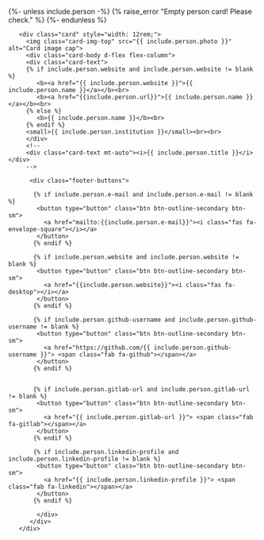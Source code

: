 {%- unless include.person -%}
    {% raise_error "Empty person card! Please check." %}
{%- endunless %}

       <div class="card" style="width: 12rem;">
         <img class="card-img-top" src="{{ include.person.photo }}" alt="Card image cap">
         <div class="card-body d-flex flex-column">
         <div class="card-text">
         {% if include.person.website and include.person.website != blank %}
            <b><a href="{{ include.person.website }}">{{ include.person.name }}</a></b><br>
            <b><a href="{{include.person.url}}">{{ include.person.name }}</a></b><br>
         {% else %}
            <b>{{ include.person.name }}</b><br>
         {% endif %}
         <small>{{ include.person.institution }}</small><br><br>
         </div>
         <!--
         <div class="card-text mt-auto"><i>{{ include.person.title }}</i></div>
         -->

          <div class="footer-buttons">

           {% if include.person.e-mail and include.person.e-mail != blank %}
            <button type="button" class="btn btn-outline-secondary btn-sm">
              <a href="mailto:{{include.person.e-mail}}"><i class="fas fa-envelope-square"></i></a>
            </button>
           {% endif %}

           {% if include.person.website and include.person.website != blank %}
            <button type="button" class="btn btn-outline-secondary btn-sm">
              <a href="{{include.person.website}}"><i class="fas fa-desktop"></i></a>
            </button>
           {% endif %}

           {% if include.person.github-username and include.person.github-username != blank %}
            <button type="button" class="btn btn-outline-secondary btn-sm">
              <a href="https://github.com/{{ include.person.github-username }}"> <span class="fab fa-github"></span></a>
            </button>
           {% endif %}


           {% if include.person.gitlab-url and include.person.gitlab-url != blank %}
            <button type="button" class="btn btn-outline-secondary btn-sm">
              <a href="{{ include.person.gitlab-url }}"> <span class="fab fa-gitlab"></span></a>
            </button>
           {% endif %}

           {% if include.person.linkedin-profile and include.person.linkedin-profile != blank %}
            <button type="button" class="btn btn-outline-secondary btn-sm">
              <a href="{{ include.person.linkedin-profile }}"> <span class="fab fa-linkedin"></span></a>
            </button>
           {% endif %}

<!--
          {% if include.person.twitter and include.person.twitter != blank %}
            <button type="button" class="btn btn-outline-secondary btn-sm">
              <a href="{{ include.person.twitter }}"><i class="fab fa-twitter"></i></a>
            </button> 
           {% endif %}
-->

            </div>
          </div>
       </div>

